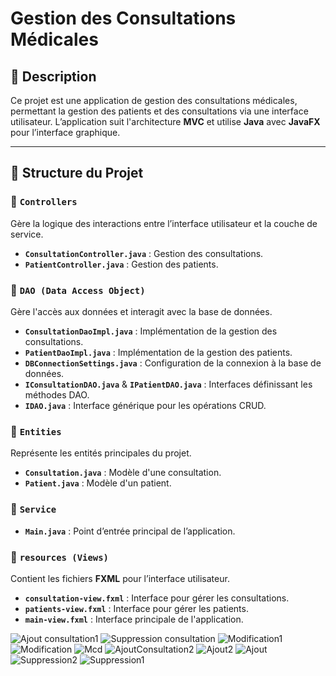 # Gestion des Consultations Médicales

## 📌 Description  
Ce projet est une application de gestion des consultations médicales, permettant la gestion des patients et des consultations via une interface utilisateur. L’application suit l'architecture **MVC** et utilise **Java** avec **JavaFX** pour l’interface graphique.

---

## 📂 Structure du Projet  

### 📁 `Controllers`  
Gère la logique des interactions entre l’interface utilisateur et la couche de service.  
- **`ConsultationController.java`** : Gestion des consultations.  
- **`PatientController.java`** : Gestion des patients.  

### 📁 `DAO (Data Access Object)`  
Gère l'accès aux données et interagit avec la base de données.  
- **`ConsultationDaoImpl.java`** : Implémentation de la gestion des consultations.  
- **`PatientDaoImpl.java`** : Implémentation de la gestion des patients.  
- **`DBConnectionSettings.java`** : Configuration de la connexion à la base de données.  
- **`IConsultationDAO.java`** & **`IPatientDAO.java`** : Interfaces définissant les méthodes DAO.  
- **`IDAO.java`** : Interface générique pour les opérations CRUD.  

### 📁 `Entities`  
Représente les entités principales du projet.  
- **`Consultation.java`** : Modèle d'une consultation.  
- **`Patient.java`** : Modèle d'un patient.  

### 📁 `Service`  
- **`Main.java`** : Point d’entrée principal de l’application.  

### 📁 `resources (Views)`  
Contient les fichiers **FXML** pour l’interface utilisateur.  
- **`consultation-view.fxml`** : Interface pour gérer les consultations.  
- **`patients-view.fxml`** : Interface pour gérer les patients.  
- **`main-view.fxml`** : Interface principale de l'application.  


![Ajout consultation1](https://github.com/user-attachments/assets/ad614267-8da7-4602-9629-7dc2d8715ebf)
![Suppression consultation](https://github.com/user-attachments/assets/0400dc46-ffe9-4092-894f-ceaf16fcb846)
![Modification1](https://github.com/user-attachments/assets/c83970cf-9ddb-4cf6-bdd8-40bc2384c741)
![Modification](https://github.com/user-attachments/assets/06da48da-7c4d-443a-9502-fdfb4d60f815)
![Mcd](https://github.com/user-attachments/assets/15921e73-3ea0-46cb-b6c4-e48b358228cd)
![AjoutConsultation2](https://github.com/user-attachments/assets/782681a2-d053-4fe7-96f4-db0904c9c330)
![Ajout2](https://github.com/user-attachments/assets/e8b77162-72de-4190-b9ae-62f95ff8b9c2)
![Ajout](https://github.com/user-attachments/assets/d1ea0fd6-9b9d-4b61-9ab7-868f24b1fa3f)
![Suppression2](https://github.com/user-attachments/assets/29ade6fb-d09a-47cb-941e-cf3b8620863b)
![Suppression1](https://github.com/user-attachments/assets/a1fbe4ec-9977-4562-b621-35aad70e291f)
